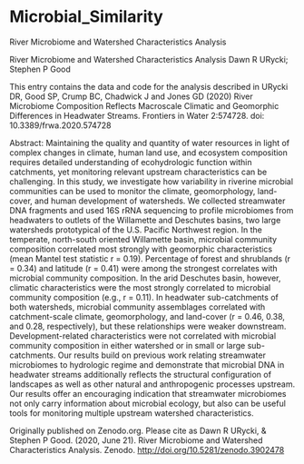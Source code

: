 # Microbial_Similarity
 River Microbiome and Watershed Characteristics Analysis

River Microbiome and Watershed Characteristics Analysis
 Dawn R URycki; Stephen P Good

This entry contains the data and code for the analysis described in URycki DR, Good SP, Crump BC, Chadwick J and Jones GD (2020) River Microbiome Composition Reflects Macroscale Climatic and Geomorphic Differences in Headwater Streams. Frontiers in Water 2:574728. doi: 10.3389/frwa.2020.574728

Abstract: Maintaining the quality and quantity of water resources in light of complex changes in climate, human land use, and ecosystem composition requires detailed understanding of ecohydrologic function within catchments, yet monitoring relevant upstream characteristics can be challenging. In this study, we investigate how variability in riverine microbial communities can be used to monitor the climate, geomorphology, land-cover, and human development of watersheds. We collected streamwater DNA fragments and used 16S rRNA sequencing to profile microbiomes from headwaters to outlets of the Willamette and Deschutes basins, two large watersheds prototypical of the U.S. Pacific Northwest region. In the temperate, north-south oriented Willamette basin, microbial community composition correlated most strongly with geomorphic characteristics (mean Mantel test statistic r = 0.19). Percentage of forest and shrublands (r = 0.34) and latitude (r = 0.41) were among the strongest correlates with microbial community composition. In the arid Deschutes basin, however, climatic characteristics were the most strongly correlated to microbial community composition (e.g., r = 0.11). In headwater sub-catchments of both watersheds, microbial community assemblages correlated with catchment-scale climate, geomorphology, and land-cover (r = 0.46, 0.38, and 0.28, respectively), but these relationships were weaker downstream. Development-related characteristics were not correlated with microbial community composition in either watershed or in small or large sub-catchments. Our results build on previous work relating streamwater microbiomes to hydrologic regime and demonstrate that microbial DNA in headwater streams additionally reflects the structural configuration of landscapes as well as other natural and anthropogenic processes upstream. Our results offer an encouraging indication that streamwater microbiomes not only carry information about microbial ecology, but also can be useful tools for monitoring multiple upstream watershed characteristics.

Originally published on Zenodo.org.  Please cite as Dawn R URycki, & Stephen P Good. (2020, June 21). River Microbiome and Watershed Characteristics Analysis. Zenodo. http://doi.org/10.5281/zenodo.3902478